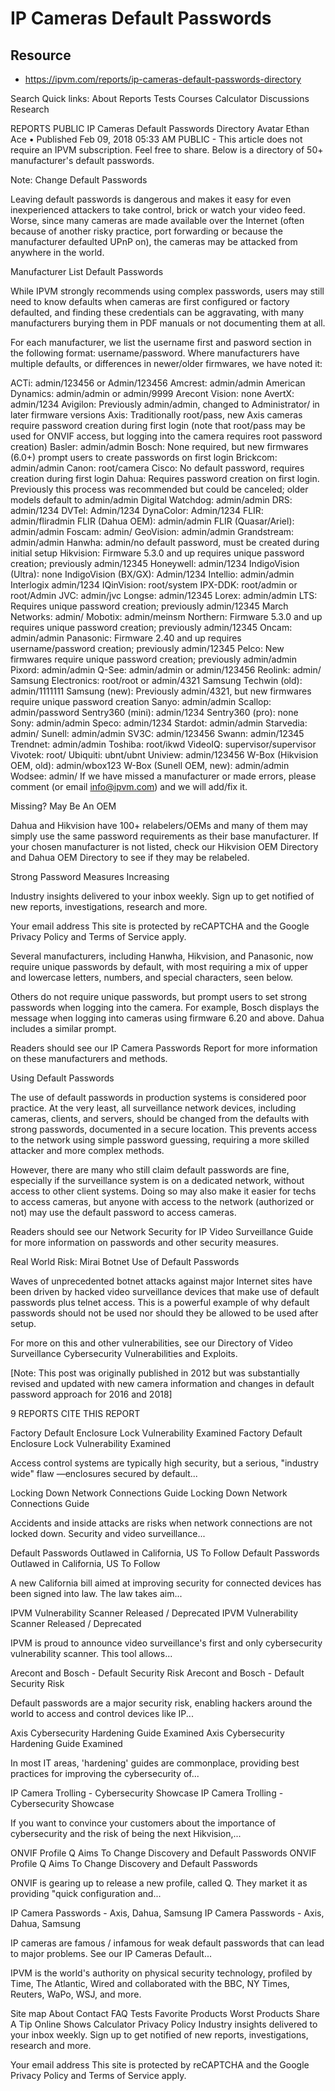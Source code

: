 # IP Cameras Default Passwords

## Resource
- https://ipvm.com/reports/ip-cameras-default-passwords-directory


Search
Quick links:
About
Reports
Tests
Courses
Calculator
Discussions
Research

REPORTS
PUBLIC
IP Cameras Default Passwords Directory
Avatar
Ethan Ace
•
Published Feb 09, 2018 05:33 AM
PUBLIC - This article does not require an IPVM subscription. Feel free to share.
Below is a directory of 50+ manufacturer's default passwords.

Note: Change Default Passwords

Leaving default passwords is dangerous and makes it easy for even inexperienced attackers to take control, brick or watch your video feed. Worse, since many cameras are made available over the Internet (often because of another risky practice, port forwarding or because the manufacturer defaulted UPnP on), the cameras may be attacked from anywhere in the world.

Manufacturer List Default Passwords

While IPVM strongly recommends using complex passwords, users may still need to know defaults when cameras are first configured or factory defaulted, and finding these credentials can be aggravating, with many manufacturers burying them in PDF manuals or not documenting them at all.

For each manufacturer, we list the username first and pasword section in the following format: username/password. Where manufacturers have multiple defaults, or differences in newer/older firmwares, we have noted it:

ACTi: admin/123456 or Admin/123456
Amcrest: admin/admin
American Dynamics: admin/admin or admin/9999 
Arecont Vision: none
AvertX: admin/1234
Avigilon: Previously admin/admin, changed to Administrator/<blank> in later firmware versions
Axis: Traditionally root/pass, new Axis cameras require password creation during first login (note that root/pass may be used for ONVIF access, but logging into the camera requires root password creation)
Basler: admin/admin
Bosch: None required, but new firmwares (6.0+) prompt users to create passwords on first login
Brickcom: admin/admin
Canon: root/camera
Cisco: No default password, requires creation during first login
Dahua: Requires password creation on first login. Previously this process was recommended but could be canceled; older models default to admin/admin
Digital Watchdog: admin/admin
DRS: admin/1234
DVTel: Admin/1234
DynaColor: Admin/1234
FLIR: admin/fliradmin
FLIR (Dahua OEM): admin/admin
FLIR (Quasar/Ariel): admin/admin
Foscam: admin/<blank>
GeoVision: admin/admin
Grandstream: admin/admin
Hanwha: admin/no default password, must be created during initial setup
Hikvision: Firmware 5.3.0 and up requires unique password creation; previously admin/12345
Honeywell: admin/1234
IndigoVision (Ultra): none
IndigoVision (BX/GX): Admin/1234
Intellio: admin/admin
Interlogix admin/1234
IQinVision: root/system
IPX-DDK: root/admin or root/Admin
JVC: admin/jvc
Longse: admin/12345
Lorex: admin/admin
LTS: Requires unique password creation; previously admin/12345
March Networks: admin/<blank>
Mobotix: admin/meinsm
Northern: Firmware 5.3.0 and up requires unique password creation; previously admin/12345
Oncam: admin/admin
Panasonic: Firmware 2.40 and up requires username/password creation; previously admin/12345
Pelco: New firmwares require unique password creation; previously admin/admin
Pixord: admin/admin
Q-See: admin/admin or admin/123456
Reolink: admin/<blank>
Samsung Electronics: root/root or admin/4321
Samsung Techwin (old): admin/1111111
Samsung (new): Previously admin/4321, but new firmwares require unique password creation
Sanyo: admin/admin
Scallop: admin/password
Sentry360 (mini): admin/1234
Sentry360 (pro): none  
Sony: admin/admin
Speco: admin/1234
Stardot: admin/admin
Starvedia: admin/<blank>
Sunell: admin/admin
SV3C: admin/123456
Swann: admin/12345 
Trendnet: admin/admin
Toshiba: root/ikwd
VideoIQ: supervisor/supervisor
Vivotek: root/<blank>
Ubiquiti: ubnt/ubnt
Uniview: admin/123456
W-Box (Hikvision OEM, old): admin/wbox123
W-Box (Sunell OEM, new): admin/admin
Wodsee: admin/<blank>
If we have missed a manufacturer or made errors, please comment (or email info@ipvm.com) and we will add/fix it.

Missing? May Be An OEM

Dahua and Hikvision have 100+ relabelers/OEMs and many of them may simply use the same password requirements as their base manufacturer. If your chosen manufacturer is not listed, check our Hikvision OEM Directory and Dahua OEM Directory to see if they may be relabeled.

Strong Password Measures Increasing

Industry insights delivered to your inbox weekly.
Sign up to get notified of new reports, investigations, research and more.

Your email address
This site is protected by reCAPTCHA and the Google Privacy Policy and Terms of Service apply.

Several manufacturers, including Hanwha, Hikvision, and Panasonic, now require unique passwords by default, with most requiring a mix of upper and lowercase letters, numbers, and special characters, seen below.



Others do not require unique passwords, but prompt users to set strong passwords when logging into the camera. For example, Bosch displays the message when logging into cameras using firmware 6.20 and above. Dahua includes a similar prompt.



Readers should see our IP Camera Passwords Report for more information on these manufacturers and methods. 

Using Default Passwords

The use of default passwords in production systems is considered poor practice. At the very least, all surveillance network devices, including cameras, clients, and servers, should be changed from the defaults with strong passwords, documented in a secure location. This prevents access to the network using simple password guessing, requiring a more skilled attacker and more complex methods.

However, there are many who still claim default passwords are fine, especially if the surveillance system is on a dedicated network, without access to other client systems. Doing so may also make it easier for techs to access cameras, but anyone with access to the network (authorized or not) may use the default password to access cameras.

Readers should see our Network Security for IP Video Surveillance Guide for more information on passwords and other security measures.

Real World Risk: Mirai Botnet Use of Default Passwords

Waves of unprecedented botnet attacks against major Internet sites have been driven by hacked video surveillance devices that make use of default passwords plus telnet access. This is a powerful example of why default passwords should not be used nor should they be allowed to be used after setup.

For more on this and other vulnerabilities, see our Directory of Video Surveillance Cybersecurity Vulnerabilities and Exploits.

[Note: This post was originally published in 2012 but was substantially revised and updated with new camera information and changes in default password approach for 2016 and 2018]

9 REPORTS CITE THIS REPORT

Factory Default Enclosure Lock Vulnerability Examined
Factory Default Enclosure Lock Vulnerability Examined

Access control systems are typically high security, but a serious, "industry wide" flaw —enclosures secured by default...

Locking Down Network Connections Guide
Locking Down Network Connections Guide

Accidents and inside attacks are risks when network connections are not locked down. Security and video surveillance...

Default Passwords Outlawed in California, US To Follow
Default Passwords Outlawed in California, US To Follow

A new California bill aimed at improving security for connected devices has been signed into law. The law takes aim...

IPVM Vulnerability Scanner Released / Deprecated
IPVM Vulnerability Scanner Released / Deprecated

IPVM is proud to announce video surveillance's first and only cybersecurity vulnerability scanner. This tool allows...

Arecont and Bosch - Default Security Risk
Arecont and Bosch - Default Security Risk

Default passwords are a major security risk, enabling hackers around the world to access and control devices like IP...

Axis Cybersecurity Hardening Guide Examined
Axis Cybersecurity Hardening Guide Examined

In most IT areas, 'hardening' guides are commonplace, providing best practices for improving the cybersecurity of...

IP Camera Trolling - Cybersecurity Showcase
IP Camera Trolling - Cybersecurity Showcase

If you want to convince your customers about the importance of cybersecurity and the risk of being the next Hikvision,...

ONVIF Profile Q Aims To Change Discovery and Default Passwords
ONVIF Profile Q Aims To Change Discovery and Default Passwords

ONVIF is gearing up to release a new profile, called Q. They market it as providing "quick configuration and...

IP Camera Passwords - Axis, Dahua, Samsung
IP Camera Passwords - Axis, Dahua, Samsung

IP cameras are famous / infamous for weak default passwords that can lead to major problems. See our IP Cameras Default...

IPVM is the world's authority on physical security technology, profiled by Time, The Atlantic, Wired and collaborated with the BBC, NY Times, Reuters, WaPo, WSJ, and more.

Site map
About
Contact
FAQ
Tests
Favorite Products
Worst Products
Share A Tip
Online Shows
Calculator
Privacy Policy
Industry insights delivered to your inbox weekly.
Sign up to get notified of new reports, investigations, research and more.

Your email address
This site is protected by reCAPTCHA and the Google Privacy Policy and Terms of Service apply.

